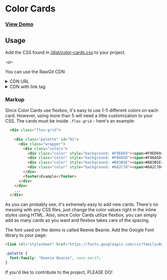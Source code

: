 # Color Cards

### [View Demo](http://derekbtw.com/color-cards/)

## Usage

Add the CSS found in [/dist/color-cards.css](https://github.com/derekbtw/color-cards/dist/color-cards.css) to your project.

-or-

You can use the RawGit CDN

<details>
<summary>CDN URL</summary>
```html
https://cdn.rawgit.com/derekbtw/color-cards/56c92dd7/dist/color-cards.css
```
</details>

<details>
<summary>CDN with link tag</summary>
```html
<link rel="stylesheet" href="https://cdn.rawgit.com/derekbtw/color-cards/56c92dd7/dist/color-cards.css">
```
</details>

### Markup

Since Color Cards use flexbox, it's easy to use 1-5 different colors on each card. However, using more than 5 will need a little customization to your CSS. The cards must be inside ```.flex-grid``` - here's an example:

```html
  <div class="flex-grid">
  
    <div class="palette" id="01">
      <div class="wrapper">
        <div class="colors">
          <div class="color" style="background: #F9ED69"><span>#F9ED69</span></div>
          <div class="color" style="background: #F08A5D"><span>#F08A5D</span></div>
          <div class="color" style="background: #B83B5E"><span>#B83B5E</span></div>
          <div class="color" style="background: #6A2C70"><span>#6A2C70</span></div>
        </div>
        <footer>Example</footer>
      </div>
    </div>
    ...
  </div>
```

As you can probably see, it's extremely easy to add new cards. There's no messing with any CSS files, just change the color values right in the inline styles using HTML. Also, since Color Cards utilize flexbox, you can simply add as many cards as you want and flexbox takes care of the spacing.

The font used on the demo is called Reenie Beanie. Add the Google Font library to your page:
```html
<link rel="stylesheet" href="https://fonts.googleapis.com/css?family=Reenie+Beanie">
```
```css
.palette {
  font-family: "Reenie Beanie", sans-serif;
}
```

If you'd like to contribute to the project, PLEASE DO!
